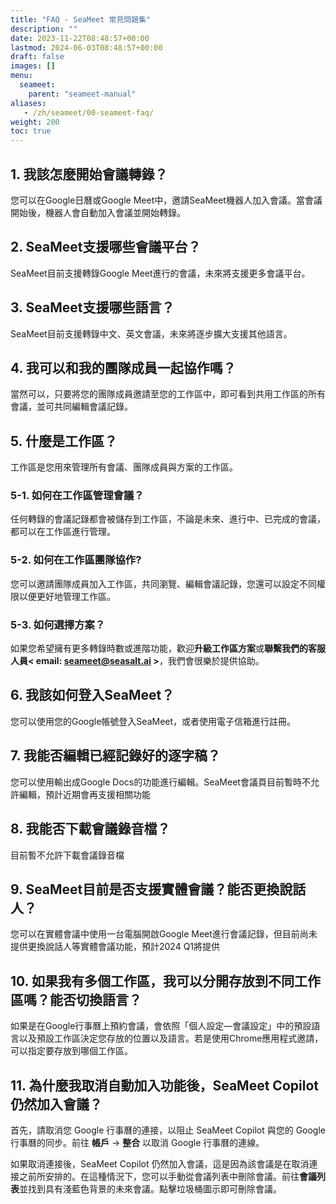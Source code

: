 ```yaml
---
title: "FAQ - SeaMeet 常見問題集"
description: ""
date: 2023-11-22T08:48:57+00:00
lastmod: 2024-06-03T08:48:57+00:00
draft: false
images: []
menu:
  seameet:
    parent: "seameet-manual"
aliases:
   - /zh/seameet/00-seameet-faq/
weight: 200
toc: true
---
```


## 1. **我該怎麼開始會議轉錄？**

您可以在Google日曆或Google Meet中，邀請SeaMeet機器人加入會議。當會議開始後，機器人會自動加入會議並開始轉錄。

## 2. **SeaMeet支援哪些會議平台？**

SeaMeet目前支援轉錄Google Meet進行的會議，未來將支援更多會議平台。

## 3. **SeaMeet支援哪些語言？**

SeaMeet目前支援轉錄中文、英文會議，未來將逐步擴大支援其他語言。

## 4. **我可以和我的團隊成員一起協作嗎？**

當然可以，只要將您的團隊成員邀請至您的工作區中，即可看到共用工作區的所有會議，並可共同編輯會議記錄。

## 5. **什麼是工作區？**

工作區是您用來管理所有會議、團隊成員與方案的工作區。


### **5-1. 如何在工作區管理會議？**

任何轉錄的會議記錄都會被儲存到工作區，不論是未來、進行中、已完成的會議，都可以在工作區進行管理。


### **5-2. 如何在工作區團隊協作?**

您可以邀請團隊成員加入工作區，共同瀏覽、編輯會議記錄，您還可以設定不同權限以便更好地管理工作區。

### **5-3. 如何選擇方案？**

如果您希望擁有更多轉錄時數或進階功能，歡迎**升級工作區方案**或**聯繫我們的客服人員< email: seameet@seasalt.ai >**，我們會很樂於提供協助。

## 6. **我該如何登入SeaMeet？**

您可以使用您的Google帳號登入SeaMeet，或者使用電子信箱進行註冊。

## 7. **我能否編輯已經記錄好的逐字稿？**

您可以使用輸出成Google Docs的功能進行編輯。SeaMeet會議頁目前暫時不允許編輯，預計近期會再支援相關功能

## 8. **我能否下載會議錄音檔？**

目前暫不允許下載會議錄音檔

## 9. **SeaMeet目前是否支援實體會議？能否更換說話人？**

您可以在實體會議中使用一台電腦開啟Google Meet進行會議記錄，但目前尚未提供更換說話人等實體會議功能，預計2024 Q1將提供

## 10. **如果我有多個工作區，我可以分開存放到不同工作區嗎？能否切換語言？**

如果是在Google行事曆上預約會議，會依照「個人設定—會議設定」中的預設語言以及預設工作區決定您存放的位置以及語言。若是使用Chrome應用程式邀請，可以指定要存放到哪個工作區。

## 11. 為什麼我取消自動加入功能後，SeaMeet Copilot 仍然加入會議？

首先，請取消您 Google 行事曆的連接，以阻止 SeaMeet Copilot 與您的 Google 行事曆的同步。前往 **帳戶** -> **整合** 以取消 Google 行事曆的連線。

如果取消連接後，SeaMeet Copilot 仍然加入會議，這是因為該會議是在取消連接之前所安排的。在這種情況下，您可以手動從會議列表中刪除會議。前往**會議列表**並找到具有淺藍色背景的未來會議。點擊垃圾桶圖示即可刪除會議。
